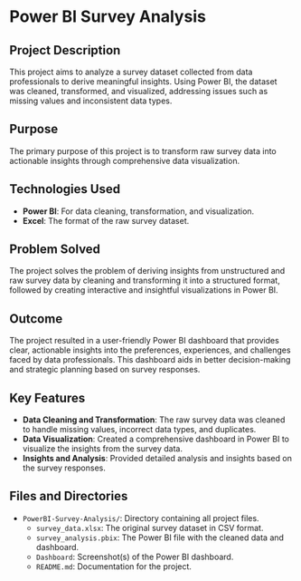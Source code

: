 # Power BI Survey Analysis

## Project Description
This project aims to analyze a survey dataset collected from data professionals to derive meaningful insights. Using Power BI, the dataset was cleaned, transformed, and visualized, addressing issues such as missing values and inconsistent data types.

## Purpose
The primary purpose of this project is to transform raw survey data into actionable insights through comprehensive data visualization.

## Technologies Used
- **Power BI**: For data cleaning, transformation, and visualization.
- **Excel**: The format of the raw survey dataset.

## Problem Solved
The project solves the problem of deriving insights from unstructured and raw survey data by cleaning and transforming it into a structured format, followed by creating interactive and insightful visualizations in Power BI.


## Outcome
The project resulted in a user-friendly Power BI dashboard that provides clear, actionable insights into the preferences, experiences, and challenges faced by data professionals. This dashboard aids in better decision-making and strategic planning based on survey responses.

## Key Features
- **Data Cleaning and Transformation**: The raw survey data was cleaned to handle missing values, incorrect data types, and duplicates.
- **Data Visualization**: Created a comprehensive dashboard in Power BI to visualize the insights from the survey data.
- **Insights and Analysis**: Provided detailed analysis and insights based on the survey responses.

## Files and Directories
- `PowerBI-Survey-Analysis/`: Directory containing all project files.
  - `survey_data.xlsx`: The original survey dataset in CSV format.
  - `survey_analysis.pbix`: The Power BI file with the cleaned data and dashboard.
  - `Dashboard`: Screenshot(s) of the Power BI dashboard.
  - `README.md`: Documentation for the project.


